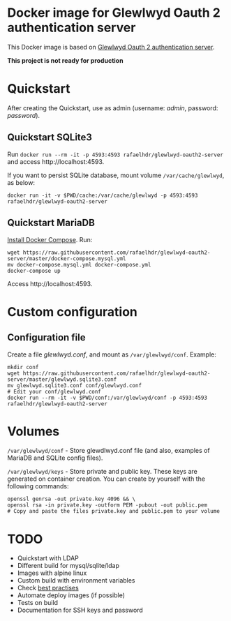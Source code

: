 # Docker image for Glewlwyd Oauth 2 authentication server

This Docker image is based on [Glewlwyd Oauth 2 authentication server](https://github.com/babelouest/glewlwyd).

**This project is not ready for production**

# Quickstart

After creating the Quickstart, use as admin (username: *admin*, password: *password*).

## Quickstart SQLite3

Run `docker run --rm -it -p 4593:4593 rafaelhdr/glewlwyd-oauth2-server` and access http://localhost:4593.

If you want to persist SQLite database, mount volume `/var/cache/glewlwyd`, as below:

`docker run -it -v $PWD/cache:/var/cache/glewlwyd -p 4593:4593 rafaelhdr/glewlwyd-oauth2-server`

## Quickstart MariaDB

[Install Docker Compose](https://docs.docker.com/compose/install/). Run:

```
wget https://raw.githubusercontent.com/rafaelhdr/glewlwyd-oauth2-server/master/docker-compose.mysql.yml
mv docker-compose.mysql.yml docker-compose.yml
docker-compose up
```

Access http://localhost:4593.

# Custom configuration

## Configuration file

Create a file *glewlwyd.conf*, and mount as `/var/glewlwyd/conf`. Example:

```
mkdir conf
wget https://raw.githubusercontent.com/rafaelhdr/glewlwyd-oauth2-server/master/glewlwyd.sqlite3.conf
mv glewlwyd.sqlite3.conf conf/glewlwyd.conf
# Edit your conf/glewlwyd.conf
docker run --rm -it -v $PWD/conf:/var/glewlwyd/conf -p 4593:4593 rafaelhdr/glewlwyd-oauth2-server
```

# Volumes

`/var/glewlwyd/conf` - Store glewdlwyd.conf file (and also, examples of MariaDB and SQLite config files).

`/var/glewlwyd/keys` - Store private and public key. These keys are generated on container creation. You can create by yourself with the following commands:

```
openssl genrsa -out private.key 4096 && \
openssl rsa -in private.key -outform PEM -pubout -out public.pem
# Copy and paste the files private.key and public.pem to your volume
```

# TODO

- Quickstart with LDAP
- Different build for mysql/sqlite/ldap
- Images with alpine linux
- Custom build with environment variables
- Check [best practises](https://docs.docker.com/engine/userguide/eng-image/dockerfile_best-practices/)
- Automate deploy images (if possible)
- Tests on build
- Documentation for SSH keys and password

